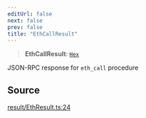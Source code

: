 ```yaml
---
editUrl: false
next: false
prev: false
title: "EthCallResult"
---
```


> **EthCallResult**: [`Hex`](/reference/tevm/actions-types/type-aliases/hex/)

JSON-RPC response for `eth_call` procedure

## Source

[result/EthResult.ts:24](https://github.com/evmts/tevm-monorepo/blob/main/packages/actions-types/src/result/EthResult.ts#L24)
